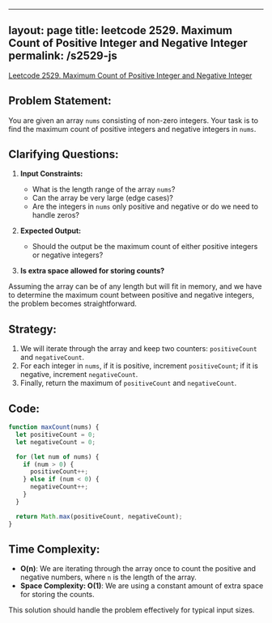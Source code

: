 
---
layout: page
title: leetcode 2529. Maximum Count of Positive Integer and Negative Integer
permalink: /s2529-js
---
[Leetcode 2529. Maximum Count of Positive Integer and Negative Integer](https://algoadvance.github.io/algoadvance/l2529)
## Problem Statement:
You are given an array `nums` consisting of non-zero integers. Your task is to find the maximum count of positive integers and negative integers in `nums`.

## Clarifying Questions:
1. **Input Constraints:**
   - What is the length range of the array `nums`?
   - Can the array be very large (edge cases)?
   - Are the integers in `nums` only positive and negative or do we need to handle zeros?
   
2. **Expected Output:**
   - Should the output be the maximum count of either positive integers or negative integers?
   
3. **Is extra space allowed for storing counts?**

Assuming the array can be of any length but will fit in memory, and we have to determine the maximum count between positive and negative integers, the problem becomes straightforward.

## Strategy:
1. We will iterate through the array and keep two counters: `positiveCount` and `negativeCount`.
2. For each integer in `nums`, if it is positive, increment `positiveCount`; if it is negative, increment `negativeCount`.
3. Finally, return the maximum of `positiveCount` and `negativeCount`.

## Code:

```javascript
function maxCount(nums) {
  let positiveCount = 0;
  let negativeCount = 0;

  for (let num of nums) {
    if (num > 0) {
      positiveCount++;
    } else if (num < 0) {
      negativeCount++;
    }
  }

  return Math.max(positiveCount, negativeCount);
}
```

## Time Complexity:
- **O(n)**: We are iterating through the array once to count the positive and negative numbers, where `n` is the length of the array.
- **Space Complexity: O(1)**: We are using a constant amount of extra space for storing the counts.

This solution should handle the problem effectively for typical input sizes.
